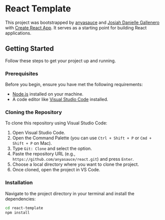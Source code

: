 # React Template

This project was bootstrapped by [anyasauce](https://github.com/anyasauce) and [Josiah Danielle Gallenero](https://github.com/josiahdaniellegallenero) with [Create React App](https://github.com/facebook/create-react-app). It serves as a starting point for building React applications.

## Getting Started

Follow these steps to get your project up and running.

### Prerequisites

Before you begin, ensure you have met the following requirements:
- [Node.js](https://nodejs.org/) installed on your machine.
- A code editor like [Visual Studio Code](https://code.visualstudio.com/) installed.

### Cloning the Repository

To clone this repository using Visual Studio Code:

1. Open Visual Studio Code.
2. Open the Command Palette (you can use `Ctrl + Shift + P` or `Cmd + Shift + P` on Mac).
3. Type `Git: Clone` and select the option.
4. Paste the repository URL (e.g., `https://github.com/anyasauce/react.git`) and press `Enter`.
5. Choose a local directory where you want to clone the project.
6. Once cloned, open the project in VS Code.

### Installation

Navigate to the project directory in your terminal and install the dependencies:

```bash
cd react-template
npm install
